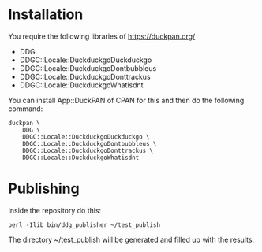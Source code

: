 # Installation

You require the following libraries of https://duckpan.org/

 - DDG
 - DDGC::Locale::DuckduckgoDuckduckgo
 - DDGC::Locale::DuckduckgoDontbubbleus
 - DDGC::Locale::DuckduckgoDonttrackus
 - DDGC::Locale::DuckduckgoWhatisdnt

You can install App::DuckPAN of CPAN for this and then do the following command:

```
duckpan \
	DDG \
	DDGC::Locale::DuckduckgoDuckduckgo \
	DDGC::Locale::DuckduckgoDontbubbleus \
	DDGC::Locale::DuckduckgoDonttrackus \
	DDGC::Locale::DuckduckgoWhatisdnt
```

# Publishing

Inside the repository do this:

```
perl -Ilib bin/ddg_publisher ~/test_publish
```

The directory ~/test_publish will be generated and filled up with the results.


